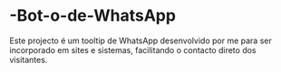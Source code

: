 # -Bot-o-de-WhatsApp
Este projecto é um tooltip de WhatsApp desenvolvido por me para ser incorporado em sites e sistemas, facilitando o contacto direto dos visitantes.
